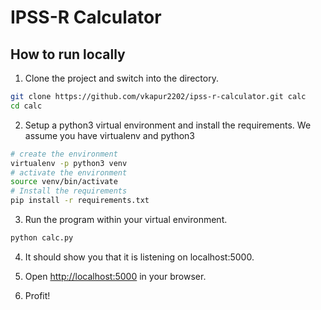 # IPSS-R Calculator

## How to run locally

1. Clone the project and switch into the directory.
```sh
git clone https://github.com/vkapur2202/ipss-r-calculator.git calc
cd calc
```
2. Setup a python3 virtual environment and install the requirements.
We assume you have virtualenv and python3
```sh
# create the environment
virtualenv -p python3 venv
# activate the environment
source venv/bin/activate
# Install the requirements
pip install -r requirements.txt
```
3. Run the program within your virtual environment.
```sh
python calc.py
```
4. It should show you that it is listening on localhost:5000.

5. Open [http://localhost:5000](http://localhost:5000) in your browser.

6. Profit!
